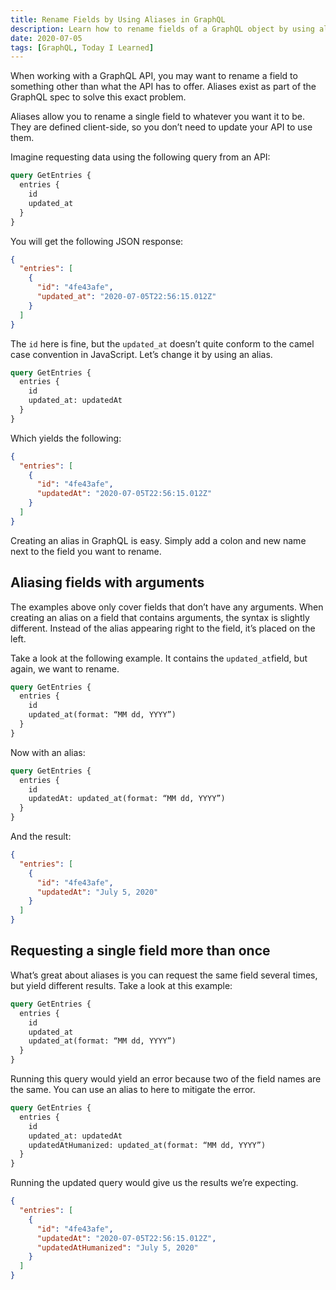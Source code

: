 ```yaml
---
title: Rename Fields by Using Aliases in GraphQL
description: Learn how to rename fields of a GraphQL object by using aliases.
date: 2020-07-05
tags: [GraphQL, Today I Learned]
---
```


When working with a GraphQL API, you may want to rename a field to something
other than what the API has to offer. Aliases exist as part of the GraphQL spec
to solve this exact problem.

Aliases allow you to rename a single field to whatever you want it to be. They
are defined client-side, so you don’t need to update your API to use them.

<!--more-->

Imagine requesting data using the following query from an API:

```graphql
query GetEntries {
  entries {
    id
    updated_at
  }
}
```

You will get the following JSON response:

```json
{
  "entries": [
    {
      "id": "4fe43afe",
      "updated_at": "2020-07-05T22:56:15.012Z"
    }
  ]
}
```

The `id` here is fine, but the `updated_at` doesn’t quite conform to the camel
case convention in JavaScript. Let’s change it by using an alias.

```graphql
query GetEntries {
  entries {
    id
    updated_at: updatedAt
  }
}
```

Which yields the following:

```json
{
  "entries": [
    {
      "id": "4fe43afe",
      "updatedAt": "2020-07-05T22:56:15.012Z"
    }
  ]
}
```

Creating an alias in GraphQL is easy. Simply add a colon and new name next to
the field you want to rename.

## Aliasing fields with arguments

The examples above only cover fields that don’t have any arguments. When
creating an alias on a field that contains arguments, the syntax is slightly
different. Instead of the alias appearing right to the field, it’s placed on the
left.

Take a look at the following example. It contains the `updated_at`field, but
again, we want to rename.

```graphql
query GetEntries {
  entries {
    id
    updated_at(format: “MM dd, YYYY”)
  }
}
```

Now with an alias:

```graphql
query GetEntries {
  entries {
    id
    updatedAt: updated_at(format: “MM dd, YYYY”)
  }
}
```

And the result:

```json
{
  "entries": [
    {
      "id": "4fe43afe",
      "updatedAt": "July 5, 2020"
    }
  ]
}
```

## Requesting a single field more than once

What’s great about aliases is you can request the same field several times, but
yield different results. Take a look at this example:

```graphql
query GetEntries {
  entries {
    id
    updated_at
    updated_at(format: “MM dd, YYYY”)
  }
}
```

Running this query would yield an error because two of the field names are the
same. You can use an alias to here to mitigate the error.

```graphql
query GetEntries {
  entries {
    id
    updated_at: updatedAt
    updatedAtHumanized: updated_at(format: “MM dd, YYYY”)
  }
}
```

Running the updated query would give us the results we’re expecting.

```json
{
  "entries": [
    {
      "id": "4fe43afe",
      "updatedAt": "2020-07-05T22:56:15.012Z",
      "updatedAtHumanized": "July 5, 2020"
    }
  ]
}
```
